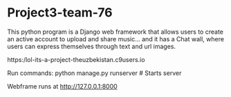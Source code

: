# Project3-team-76

This python program is a Django web framework that allows users to create an active account to upload and share music... 
and it has a Chat wall, where users can express themselves through text and url images.

https:/lol-its-a-project-theuzbekistan.c9users.io

Run commands:
  python manage.py runserver      # Starts server
  
Webframe runs at http://127.0.0.1:8000
